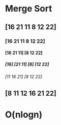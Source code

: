 # Merge Sort 

## [16 21 11 8 12 22]

###                      [16 21 11 8 12 22]
####            [16 21 11]              [8 12 22]
#####    [16]           [21 11]       [8]         [12 22]
######   [11 16 21]                        [8 12 22]
##                   [8 11 12 16 21 22]

#                       O(nlogn)